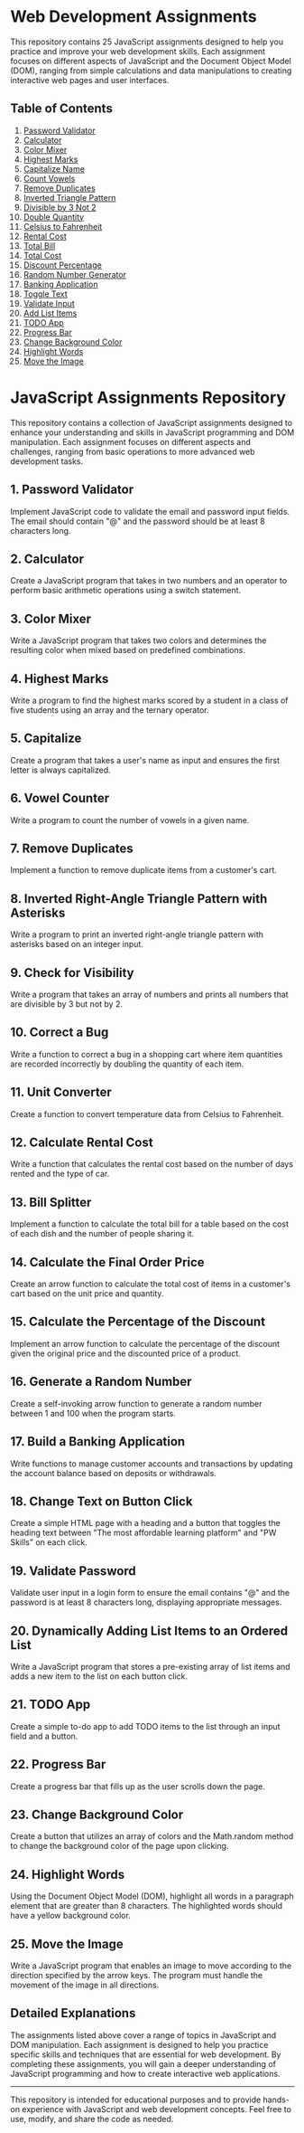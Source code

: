 # Web Development Assignments

This repository contains 25 JavaScript assignments designed to help you practice and improve your web development skills. Each assignment focuses on different aspects of JavaScript and the Document Object Model (DOM), ranging from simple calculations and data manipulations to creating interactive web pages and user interfaces.

## Table of Contents
1. [Password Validator](#1-password-validator)
2. [Calculator](#2-calculator)
3. [Color Mixer](#3-color-mixer)
4. [Highest Marks](#4-highest-marks)
5. [Capitalize Name](#5-capitalize-name)
6. [Count Vowels](#6-count-vowels)
7. [Remove Duplicates](#7-remove-duplicates)
8. [Inverted Triangle Pattern](#8-inverted-triangle-pattern)
9. [Divisible by 3 Not 2](#9-divisible-by-3-not-2)
10. [Double Quantity](#10-double-quantity)
11. [Celsius to Fahrenheit](#11-celsius-to-fahrenheit)
12. [Rental Cost](#12-rental-cost)
13. [Total Bill](#13-total-bill)
14. [Total Cost](#14-total-cost)
15. [Discount Percentage](#15-discount-percentage)
16. [Random Number Generator](#16-random-number-generator)
17. [Banking Application](#17-banking-application)
18. [Toggle Text](#18-toggle-text)
19. [Validate Input](#19-validate-input)
20. [Add List Items](#20-add-list-items)
21. [TODO App](#21-todo-app)
22. [Progress Bar](#22-progress-bar)
23. [Change Background Color](#23-change-background-color)
24. [Highlight Words](#24-highlight-words)
25. [Move the Image](#25-move-the-image)


# JavaScript Assignments Repository

This repository contains a collection of JavaScript assignments designed to enhance your understanding and skills in JavaScript programming and DOM manipulation. Each assignment focuses on different aspects and challenges, ranging from basic operations to more advanced web development tasks.

## 1. Password Validator
Implement JavaScript code to validate the email and password input fields. The email should contain "@" and the password should be at least 8 characters long.

## 2. Calculator
Create a JavaScript program that takes in two numbers and an operator to perform basic arithmetic operations using a switch statement.

## 3. Color Mixer
Write a JavaScript program that takes two colors and determines the resulting color when mixed based on predefined combinations.

## 4. Highest Marks
Write a program to find the highest marks scored by a student in a class of five students using an array and the ternary operator.

## 5. Capitalize
Create a program that takes a user's name as input and ensures the first letter is always capitalized.

## 6. Vowel Counter
Write a program to count the number of vowels in a given name.

## 7. Remove Duplicates
Implement a function to remove duplicate items from a customer's cart.

## 8. Inverted Right-Angle Triangle Pattern with Asterisks
Write a program to print an inverted right-angle triangle pattern with asterisks based on an integer input.

## 9. Check for Visibility
Write a program that takes an array of numbers and prints all numbers that are divisible by 3 but not by 2.

## 10. Correct a Bug
Write a function to correct a bug in a shopping cart where item quantities are recorded incorrectly by doubling the quantity of each item.

## 11. Unit Converter
Create a function to convert temperature data from Celsius to Fahrenheit.

## 12. Calculate Rental Cost
Write a function that calculates the rental cost based on the number of days rented and the type of car.

## 13. Bill Splitter
Implement a function to calculate the total bill for a table based on the cost of each dish and the number of people sharing it.

## 14. Calculate the Final Order Price
Create an arrow function to calculate the total cost of items in a customer's cart based on the unit price and quantity.

## 15. Calculate the Percentage of the Discount
Implement an arrow function to calculate the percentage of the discount given the original price and the discounted price of a product.

## 16. Generate a Random Number
Create a self-invoking arrow function to generate a random number between 1 and 100 when the program starts.

## 17. Build a Banking Application
Write functions to manage customer accounts and transactions by updating the account balance based on deposits or withdrawals.

## 18. Change Text on Button Click
Create a simple HTML page with a heading and a button that toggles the heading text between "The most affordable learning platform" and "PW Skills" on each click.

## 19. Validate Password
Validate user input in a login form to ensure the email contains "@" and the password is at least 8 characters long, displaying appropriate messages.

## 20. Dynamically Adding List Items to an Ordered List
Write a JavaScript program that stores a pre-existing array of list items and adds a new item to the list on each button click.

## 21. TODO App
Create a simple to-do app to add TODO items to the list through an input field and a button.

## 22. Progress Bar
Create a progress bar that fills up as the user scrolls down the page.

## 23. Change Background Color
Create a button that utilizes an array of colors and the Math.random method to change the background color of the page upon clicking.

## 24. Highlight Words
Using the Document Object Model (DOM), highlight all words in a paragraph element that are greater than 8 characters. The highlighted words should have a yellow background color.

## 25. Move the Image
Write a JavaScript program that enables an image to move according to the direction specified by the arrow keys. The program must handle the movement of the image in all directions.

## Detailed Explanations
The assignments listed above cover a range of topics in JavaScript and DOM manipulation. Each assignment is designed to help you practice specific skills and techniques that are essential for web development. By completing these assignments, you will gain a deeper understanding of JavaScript programming and how to create interactive web applications.

---
This repository is intended for educational purposes and to provide hands-on experience with JavaScript and web development concepts. Feel free to use, modify, and share the code as needed.
